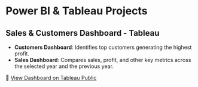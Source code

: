 # Power BI & Tableau Projects

## Sales & Customers Dashboard - Tableau

- **Customers Dashboard**: Identifies top customers generating the highest profit.  
- **Sales Dashboard**: Compares sales, profit, and other key metrics across the selected year and the previous year.

🔗 [View Dashboard on Tableau Public](https://public.tableau.com/views/CustomersSales_Dashboard/CustomersDashboard?:language=en-US&:sid=&:redirect=auth&:display_count=n&:origin=viz_share_link)

